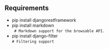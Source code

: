 ## Requirements

-   pip install djangorestframework
-   pip install markdown      
` # Markdown support for the browsable API.`
-   pip install django-filter  
`# Filtering support`